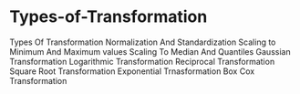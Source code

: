# Types-of-Transformation
Types Of Transformation Normalization And Standardization Scaling to Minimum And Maximum values Scaling To Median And Quantiles Gaussian Transformation Logarithmic Transformation Reciprocal Transformation Square Root Transformation Exponential Trnasformation Box Cox Transformation
